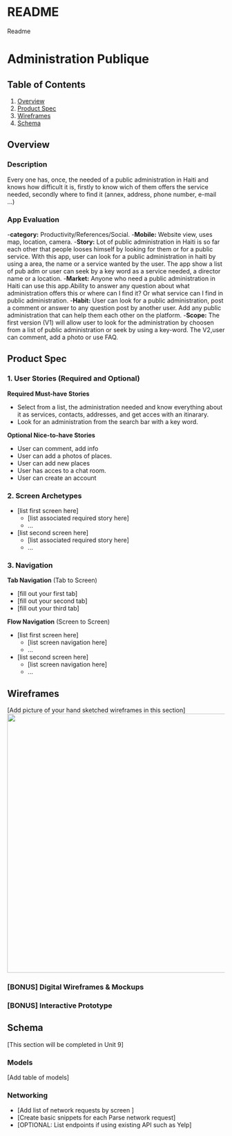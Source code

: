 # README
Readme
# Administration Publique
## Table of Contents
1. [Overview](#Overview)
1. [Product Spec](#Product-Spec)
1. [Wireframes](#Wireframes)
2. [Schema](#Schema)

## Overview
### Description
Every one has, once, the needed of a public administration in Haiti and knows how difficult it is, firstly to know wich of them offers the service needed, secondly where to find it (annex, address, phone number, e-mail ...)
### App Evaluation
  -**category:** Productivity/References/Social.
-**Mobile:** Website view, uses map, location, camera.
-**Story:** Lot of public administration in Haiti is so far each other that people looses himself by looking for them or for a public service. With this app, user can look for a public administration in haiti by using a area, the name or a service wanted by the user.
The app show a list of pub adm or user can seek by a key word as a service needed, a director name or a location.
-**Market:** Anyone who need a public administration in Haiti can use this app.Ability to answer any question about what administration offers this or where can I find it? Or what service can I find in public administration.
-**Habit:** User can look for a public administration, post a comment or answer to any question post by another user. Add any public administration that can help them each other on the platform.
-**Scope:** The first version (V1) will allow user to look for the administration by choosen from a list of public administration or seek by using a key-word.
The V2,user can comment, add a photo or use FAQ.
## Product Spec

### 1. User Stories (Required and Optional)

**Required Must-have Stories**

* Select from a list, the administration needed and know everything about it as services, contacts, addresses, and get acces with an itinarary.
* Look for an administration from the search bar with a key word.

**Optional Nice-to-have Stories**

* User can comment, add info
* User can add a photos of places.
* User can add new places
* User has acces to a chat room.
* User can create an account

### 2. Screen Archetypes

* [list first screen here]
   * [list associated required story here]
   * ...
* [list second screen here]
   * [list associated required story here]
   * ...

### 3. Navigation

**Tab Navigation** (Tab to Screen)

* [fill out your first tab]
* [fill out your second tab]
* [fill out your third tab]

**Flow Navigation** (Screen to Screen)

* [list first screen here]
   * [list screen navigation here]
   * ...
* [list second screen here]
   * [list screen navigation here]
   * ...

## Wireframes
[Add picture of your hand sketched wireframes in this section]
<img src="YOUR_WIREFRAME_IMAGE_URL" width=600>

### [BONUS] Digital Wireframes & Mockups

### [BONUS] Interactive Prototype

## Schema 
[This section will be completed in Unit 9]
### Models
[Add table of models]
### Networking
- [Add list of network requests by screen ]
- [Create basic snippets for each Parse network request]
- [OPTIONAL: List endpoints if using existing API such as Yelp]
